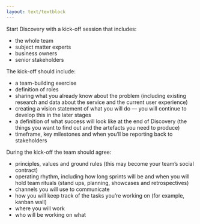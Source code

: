 ```yaml
---
layout: text/textblock
---
```


Start Discovery with a kick-off session that includes:
- the whole team
- subject matter experts
- business owners
- senior stakeholders 

The kick-off should include:
- a team-building exercise 
- definition of roles
- sharing what you already know about the problem (including existing research and data about the service and the current user experience)
- creating a vision statement of what you will do — you will continue to develop this in the later stages
- a definition of what success will look like at the end of Discovery (the things you want to find out and the artefacts you need to produce)
- timeframe, key milestones and when you’ll be reporting back to stakeholders 

During the kick-off the team should agree:
- principles, values and ground rules (this may become your team’s social contract)
- operating rhythm, including how long sprints will be and when you will hold team rituals (stand ups, planning, showcases and retrospectives)
- channels you will use to communicate
- how you will keep track of the tasks you’re working on (for example, kanban wall)
- where you will work
- who will be working on what

